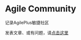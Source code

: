 # Agile Community
记录AgilePlus敏捷社区

发表文章、或有问题，请[点击这里](https://github.com/agilechina/community/issues)
